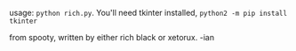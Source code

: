 usage: `python rich.py`. You'll need tkinter installed, `python2 -m pip
install tkinter`

from spooty, written by either rich black or xetorux.
-ian
